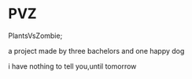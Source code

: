 # PVZ
PlantsVsZombie;

a project made by three bachelors and one happy dog

i have nothing to tell you,until tomorrow

